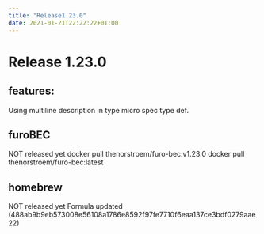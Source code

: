 ```yaml
---
title: "Release1.23.0"
date: 2021-01-21T22:22:22+01:00
---
```


# Release 1.23.0

## features: 

Using multiline description in type micro spec type def.

## furoBEC
NOT released yet
docker pull thenorstroem/furo-bec:v1.23.0
docker pull thenorstroem/furo-bec:latest

## homebrew
NOT released yet
Formula updated (488ab9b9eb573008e56108a1786e8592f97fe7710f6eaa137ce3bdf0279aae22)